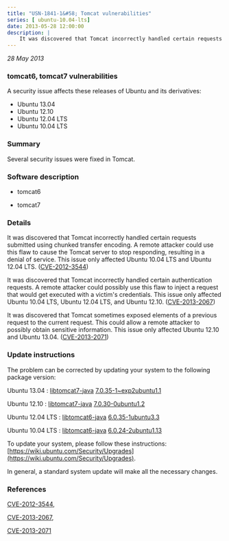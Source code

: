 ```yaml
---
title: "USN-1841-1&#58; Tomcat vulnerabilities"
series: [ ubuntu-10.04-lts]
date: 2013-05-28 12:00:00
description: |
    It was discovered that Tomcat incorrectly handled certain requests submitted using chunked transfer encoding. A remote attacker could use this flaw to cause the Tomcat server to stop responding, resulting in a denial of service. This issue only affected Ubuntu 10.04 LTS and Ubuntu 12.04 LTS. ([CVE-2012-3544](http://people.ubuntu.com/~ubuntu-security/cve/CVE-2012-3544))
--- 
```

 
 

*28 May 2013*

### tomcat6, tomcat7 vulnerabilities

A security issue affects these releases of Ubuntu and its derivatives:

* Ubuntu 13.04
* Ubuntu 12.10
* Ubuntu 12.04 LTS
* Ubuntu 10.04 LTS

### Summary

Several security issues were fixed in Tomcat. 

### Software description

* tomcat6 

* tomcat7 

### Details

It was discovered that Tomcat incorrectly handled certain requests submitted using chunked transfer encoding. A remote attacker could use this flaw to cause the Tomcat server to stop responding, resulting in a denial of service. This issue only affected Ubuntu 10.04 LTS and Ubuntu 12.04 LTS. ([CVE-2012-3544](http://people.ubuntu.com/~ubuntu-security/cve/CVE-2012-3544))

It was discovered that Tomcat incorrectly handled certain authentication requests. A remote attacker could possibly use this flaw to inject a request that would get executed with a victim&#39;s credentials. This issue only affected Ubuntu 10.04 LTS, Ubuntu 12.04 LTS, and Ubuntu 12.10. ([CVE-2013-2067](http://people.ubuntu.com/~ubuntu-security/cve/CVE-2013-2067))

It was discovered that Tomcat sometimes exposed elements of a previous request to the current request. This could allow a remote attacker to possibly obtain sensitive information. This issue only affected Ubuntu 12.10 and Ubuntu 13.04. ([CVE-2013-2071](http://people.ubuntu.com/~ubuntu-security/cve/CVE-2013-2071)) 

### Update instructions

The problem can be corrected by updating your system to the following package version:

Ubuntu 13.04
 : [libtomcat7-java](https://launchpad.net/ubuntu/+source/tomcat7) <span> [7.0.35-1~exp2ubuntu1.1](https://launchpad.net/ubuntu/+source/tomcat7/7.0.35-1~exp2ubuntu1.1) </span> 

Ubuntu 12.10
 : [libtomcat7-java](https://launchpad.net/ubuntu/+source/tomcat7) <span> [7.0.30-0ubuntu1.2](https://launchpad.net/ubuntu/+source/tomcat7/7.0.30-0ubuntu1.2) </span> 

Ubuntu 12.04 LTS
 : [libtomcat6-java](https://launchpad.net/ubuntu/+source/tomcat6) <span> [6.0.35-1ubuntu3.3](https://launchpad.net/ubuntu/+source/tomcat6/6.0.35-1ubuntu3.3) </span> 

Ubuntu 10.04 LTS
 : [libtomcat6-java](https://launchpad.net/ubuntu/+source/tomcat6) <span> [6.0.24-2ubuntu1.13](https://launchpad.net/ubuntu/+source/tomcat6/6.0.24-2ubuntu1.13) </span> 

To update your system, please follow these instructions: [https://wiki.ubuntu.com/Security/Upgrades](https://wiki.ubuntu.com/Security/Upgrades).

In general, a standard system update will make all the necessary changes. 

### References

 
 [CVE-2012-3544](http://people.ubuntu.com/~ubuntu-security/cve/CVE-2012-3544), 

 [CVE-2013-2067](http://people.ubuntu.com/~ubuntu-security/cve/CVE-2013-2067), 

 [CVE-2013-2071](http://people.ubuntu.com/~ubuntu-security/cve/CVE-2013-2071)
 

